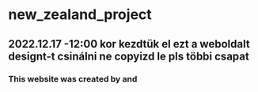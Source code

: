 # new_zealand_project

## 2022.12.17 -12:00 kor kezdtük el ezt a weboldalt designt-t csinálni ne copyizd le pls többi csapat

### This website was created by  and 

